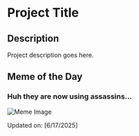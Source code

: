 # Project Title

## Description

Project description goes here.

## Meme of the Day

### Huh they are now using assassins...
![Meme Image](https://i.redd.it/naehc352w27f1.png)

Updated on: [6/17/2025]